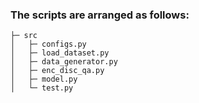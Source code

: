 ### The scripts are arranged as follows:
```
├─ src
│   ├─ configs.py
│   ├─ load_dataset.py
│   ├─ data_generator.py
│   ├─ enc_disc_qa.py
│   ├─ model.py
│   └─ test.py
```
